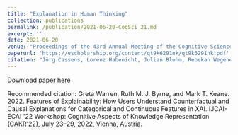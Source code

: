 ```yaml
---
title: "Explanation in Human Thinking"
collection: publications
permalink: /publication/2021-06-20-CogSci_21.md
excerpt: ''
date: 2021-06-20
venue: "Proceedings of the 43rd Annual Meeting of the Cognitive Science Society"
paperurl: 'https://escholarship.org/content/qt9k6291nk/qt9k6291nk.pdf'
citation: "Jörg Cassens, Lorenz Habenicht, Julian Blohm, Rebekah Wegener, Joanna Korman, Sangeet Khemlani, Giorgio Gronchi, Ruth M. J. Byrne, Greta Warren, Molly S. Quinn, Mark T. Keane. 2021. Features of Explainability: How Users Understand Counterfactual and Causal Explanations for Categorical and Continuous Features in XAI. IJCAI-ECAI '22 Workshop: Cognitive Aspects of Knowledge Representation (CAKR'22), July 23–29, 2022, Vienna, Austria. https://ceur-ws.org/Vol-3251/paper1.pdf"
---
```


[Download paper here](http://gretawarren.github.io/files/CogSci2021.pdf)

Recommended citation: Greta Warren, Ruth M. J. Byrne, and Mark T. Keane. 2022. Features of Explainability: How Users Understand Counterfactual and Causal Explanations for Categorical and Continuous Features in XAI. IJCAI-ECAI '22 Workshop: Cognitive Aspects of Knowledge Representation (CAKR'22), July 23–29, 2022, Vienna, Austria.
